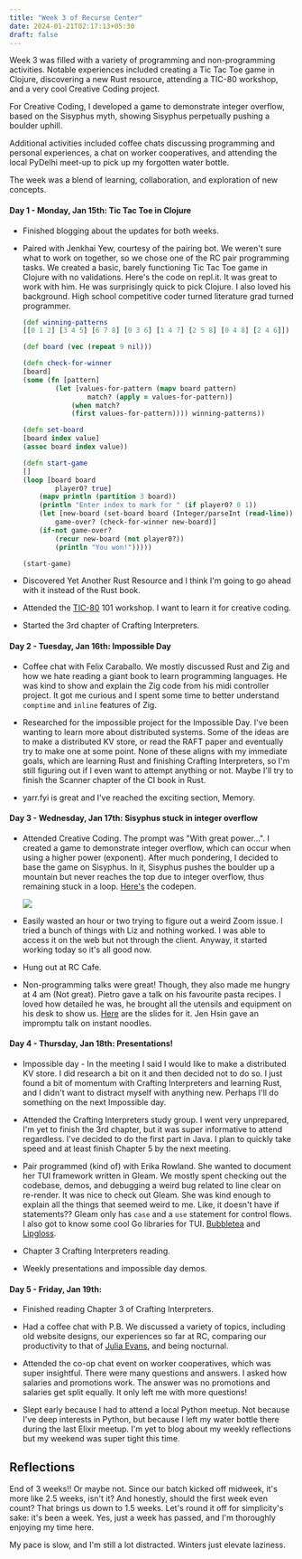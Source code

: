 ```yaml
---
title: "Week 3 of Recurse Center"
date: 2024-01-21T02:17:13+05:30
draft: false
---
```


Week 3 was filled with a variety of programming and non-programming activities. Notable experiences included creating a Tic Tac Toe game in Clojure, discovering a new Rust resource, attending a TIC-80 workshop, and a very cool Creative Coding project.

For Creative Coding, I developed a game to demonstrate integer overflow, based on the Sisyphus myth, showing Sisyphus perpetually pushing a boulder uphill. 

Additional activities included coffee chats discussing programming and personal experiences, a chat on worker cooperatives, and attending the local PyDelhi meet-up to pick up my forgotten water bottle.

The week was a blend of learning, collaboration, and exploration of new concepts.

#### Day 1 - Monday, Jan 15th: Tic Tac Toe in Clojure

- Finished blogging about the updates for both weeks.
- Paired with Jenkhai Yew, courtesy of the pairing bot. We weren't sure what to work on together, so we chose one of the RC pair programming tasks. We created a basic, barely functioning Tic Tac Toe game in Clojure with no validations. Here's the code on repl.it. It was great to work with him. He was surprisingly quick to pick Clojure. I also loved his background. High school competitive coder turned literature grad turned programmer.

    ```Clojure
    (def winning-patterns
    [[0 1 2] [3 4 5] [6 7 8] [0 3 6] [1 4 7] [2 5 8] [0 4 8] [2 4 6]])

    (def board (vec (repeat 9 nil)))

    (defn check-for-winner
    [board]
    (some (fn [pattern]
            (let [values-for-pattern (mapv board pattern)
                    match? (apply = values-for-pattern)]
                (when match?
                (first values-for-pattern)))) winning-patterns))

    (defn set-board
    [board index value]
    (assoc board index value))

    (defn start-game
    []
    (loop [board board
            player0? true]
        (mapv println (partition 3 board))
        (println "Enter index to mark for " (if player0? 0 1))
        (let [new-board (set-board board (Integer/parseInt (read-line)) (if player0? 0 1))
            game-over? (check-for-winner new-board)]
        (if-not game-over?
            (recur new-board (not player0?))
            (println "You won!")))))

    (start-game)
    ```
- Discovered Yet Another Rust Resource and I think I'm going to go ahead with it instead of the Rust book.
- Attended the [TIC-80](https://tic80.com/) 101 workshop. I want to learn it for creative coding.
- Started the 3rd chapter of Crafting Interpreters.

#### Day 2 - Tuesday, Jan 16th: Impossible Day

- Coffee chat with Felix Caraballo. We mostly discussed Rust and Zig and how we hate reading a giant book to learn programming languages. He was kind to show and explain the Zig code from his midi controller project. It got me curious and I spent some time to better understand `comptime` and `inline` features of Zig.

- Researched for the impossible project for the Impossible Day. I've been wanting to learn more about distributed systems. Some of the ideas are to make a distributed KV store, or read the RAFT paper and eventually try to make one at some point. None of these aligns with my immediate goals, which are learning Rust and finishing Crafting Interpreters, so I'm still figuring out if I even want to attempt anything or not. Maybe I'll try to finish the Scanner chapter of the CI book in Rust.
- yarr.fyi is great and I've reached the exciting section, Memory.

#### Day 3 - Wednesday, Jan 17th: Sisyphus stuck in integer overflow

- Attended Creative Coding. The prompt was "With great power...". I created a game to demonstrate integer overflow, which can occur when using a higher power (exponent). After much pondering, I decided to base the game on Sisyphus. In it, Sisyphus pushes the boulder up a mountain but never reaches the top due to integer overflow, thus remaining stuck in a loop. [Here's](https://playcode.io/1729085) the codepen.

    ![](/sisyphus-overflow.gif)


- Easily wasted an hour or two trying to figure out a weird Zoom issue. I tried a bunch of things with Liz and nothing worked. I was able to access it on the web but not through the client. Anyway, it started working today so it's all good now.

- Hung out at RC Cafe.
- Non-programming talks were great! Though, they also made me hungry at 4 am (Not great). Pietro gave a talk on his favourite pasta recipes. I loved how detailed he was, he brought all the utensils and equipment on his desk to show us. [Here](https://docs.google.com/presentation/d/1D6eN7J-UlPvsJttPWKrdqxDCVfKMAdH-2Iu0KJ5hGBA/edit#slide=id.p) are the slides for it. Jen Hsin gave an impromptu talk on instant noodles.

#### Day 4 - Thursday, Jan 18th: Presentations!

- Impossible day - In the meeting I said I would like to make a distributed KV store. I did research a bit on it and then decided not to do so. I just found a bit of momentum with Crafting Interpreters and learning Rust, and I didn't want to distract myself with anything new. Perhaps I'll do something on the next Impossible day.

- Attended the Crafting Interpreters study group. I went very unprepared, I'm yet to finish the 3rd chapter, but it was super informative to attend regardless. I've decided to do the first part in Java. I plan to quickly take speed and at least finish Chapter 5 by the next meeting.

- Pair programmed (kind of) with Erika Rowland. She wanted to document her TUI framework written in Gleam. We mostly spent checking out the codebase, demos, and debugging a weird bug related to line clear on re-render. It was nice to check out Gleam. She was kind enough to explain all the things that seemed weird to me. Like, it doesn't have if statements?? Gleam only has `case` and a `use` statement for control flows. I also got to know some cool Go libraries for TUI. [Bubbletea](https://github.com/charmbracelet/bubbletea) and [Lipgloss](https://github.com/charmbracelet/lipgloss).

- Chapter 3 Crafting Interpreters reading.

- Weekly presentations and impossible day demos.

#### Day 5 - Friday, Jan 19th:

- Finished reading Chapter 3 of Crafting Interpreters.

- Had a coffee chat with P.B. We discussed a variety of topics, including old website designs, our experiences so far at RC, comparing our productivity to that of [Julia Evans](https://jvns.ca/blog/2017/09/17/how-i-spent-my-time-at-the-recurse-center/), and being nocturnal.
- Attended the co-op chat event on worker cooperatives, which was super insightful. There were many questions and answers. I asked how salaries and promotions work. The answer was no promotions and salaries get split equally. It only left me with more questions!

- Slept early because I had to attend a local Python meetup. Not because I've deep interests in Python, but because I left my water bottle there during the last Elixir meetup.
I'm yet to blog about my weekly reflections but my weekend was super tight this time.

## Reflections

End of 3 weeks!! Or maybe not. Since our batch kicked off midweek, it's more like 2.5 weeks, isn't it? And honestly, should the first week even count? That brings us down to 1.5 weeks. Let's round it off for simplicity's sake: it's been a week. Yes, just a week has passed, and I'm thoroughly enjoying my time here.

My pace is slow, and I'm still a lot distracted. Winters just elevate laziness.